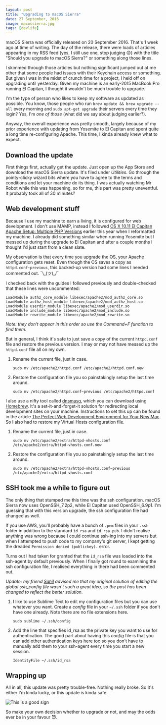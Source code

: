 ```yaml
---
layout: post
title: "Upgrading to macOS Sierra"
date: 27 September, 2016
image: macossierra.jpg
tags: [devlife]
---
```

macOS Sierra was officially released on 20 September 2016. That's 1 week ago at time of writing. The day of the release, there were loads of articles appearing in my RSS feed (yes, I still use one, stop judging <span class="emoji">😠</span>) with the title "Should you upgrade to macOS Sierra?" or something along those lines. 

I skimmed through those articles but nothing significant jumped out at me other that some people had issues with their Keychain access or something. But given I was in the midst of crunch time for a project, I held off on upgrading until yesterday. Given my machine is an early-2015 MacBook Pro running El Capitan, I thought it wouldn't be much trouble to upgrade.

I'm the type of person who likes to keep my software as updated as possible. You know, those people who run `brew update && brew upgrade --all` every morning and `sudo apt-get upgrade` their servers every time they login? Yes, I'm *one of those* (what did we say about judging earlier?).

Anyway, the overall experience was pretty smooth, largely because of my prior experience with updating from Yosemite to El Capitan and spent quite a long time re-configuring Apache. This time, I kinda already knew what to expect.

## Download the update

First things first, actually get the update. Just open up the App Store and download the macOS Sierra update. It's filed under *Utilities*. Go through the pointy-clicky wizard bits where you have to agree to the terms and conditions and let your machine do its thing. I was actually watching Mr Robot while this was happening, so for me, this part was pretty uneventful. It probably took all of 30 minutes?

## Web development stuff

Because I use my machine to earn a living, it is configured for web development. I don't use MAMP, instead I followed [OS X 10.11 El Capitan Apache Setup: Multiple PHP Versions](https://getgrav.org/blog/mac-os-x-apache-setup-multiple-php-versions) earlier this year when I reformatted my machine. I already did something similar when running Yosemite but I messed up during the upgrade to El Capitan and after a couple months I thought I'd just start from a clean slate.

My observation is that every time you upgrade the OS, your Apache configuration gets reset. Even though the OS saves a copy as `httpd.conf~previous`, this backed-up version had some lines I needed commented out. <span class="kaomoji">¯\\\_(ツ)\_/¯</span>

I checked back with the guides I followed previously and double-checked that these lines were uncommented:
<pre><code class="language-apacheconf">LoadModule authz_core_module libexec/apache2/mod_authz_core.so
LoadModule authz_host_module libexec/apache2/mod_authz_host.so
LoadModule userdir_module libexec/apache2/mod_userdir.so
LoadModule include_module libexec/apache2/mod_include.so
LoadModule rewrite_module libexec/apache2/mod_rewrite.so</code></pre>

*Note: they don't appear in this order so use the Command+F function to find them.*

But in general, I think it's safe to just save a copy of the current `httpd.conf` file and restore the previous version. I may or may not have messed up the `httpd.conf` file all on my own.

1. Rename the current file, just in case.
    <pre><code class="language-bash">sudo mv /etc/apache2/httpd.conf /etc/apache2/httpd.conf.new</code></pre>

2. Restore the configuration file you so painstakingly setup the last time around.
    <pre><code class="language-bash">sudo mv /etc/apache2/httpd.conf~previous /etc/apache2/httpd.conf</code></pre>

I also use a nifty tool called [dnsmasq](http://www.thekelleys.org.uk/dnsmasq/doc.html), which you can download using [Homebrew](http://brew.sh/index.html). It's a set-it-and-forget-it solution for redirecting local development sites on your machine. Instructions to set this up can be found in the article [The Perfect Web Development Environment for Your New Mac](https://mallinson.ca/osx-web-development/). So I also had to restore my Virtual Hosts configuration file.

1. Rename the current file, just in case.
    <pre><code class="language-bash">sudo mv /etc/apache2/extra/httpd-vhosts.conf /etc/apache2/extra/httpd-vhosts.conf.new</code></pre>

2. Restore the configuration file you so painstakingly setup the last time around.
    <pre><code class="language-bash">sudo mv /etc/apache2/extra/httpd-vhosts.conf~previous /etc/apache2/extra/httpd-vhosts.conf</code></pre>

## SSH took me a while to figure out

The only thing that stumped me this time was the ssh configuration. macOS Sierra now uses OpenSSH_7.2p2, while El Capitan used OpenSSH_6.9p1. I'm guessing that with this version upgrade, the ssh configuration file had changed as well.

If you use AWS, you'll probably have a bunch of `.pem` files in your `.ssh` folder in addition to the standard `id_rsa` and `id_rsa.pub`. I didn't realise anything was wrong because I could continue ssh-ing into my servers but when I attempted to push code to my company's git server, I kept getting the dreaded `Permission denied (publickey).` error.

Turns out I had taken for granted that the `id_rsa` file was loaded into the ssh-agent by default previously. When I finally got round to examining the ssh configuration file, I realised everything in there had been commented out.

*Update: my friend [Sahil](http://sahil.me/) advised me that my original solution of editing the global ssh_config file wasn't such a great idea, so the post has been changed to reflect the better solution.*

1. I like to use Sublime Text to edit my configuration files but you can use whatever you want. Create a *config* file in your `~/.ssh` folder if you don't have one already. Note there are no file extensions here.
    <pre><code class="language-bash">sudo sublime ~/.ssh/config</code></pre>

2. Add the line that specifies id_rsa as the private key you want to use for authentication. The good part about having this *config* file is that you can add other authentication keys here too so you don't have to manually add them to your ssh-agent every time you start a new session.
    <pre><code class="language-bash">IdentityFile ~/.ssh/id_rsa</code></pre>

## Wrapping up

All in all, this update was pretty trouble-free. Nothing really broke. So it's either I'm kinda lucky, or this update is kinda safe.

<img src="{{ site.url }}/images/posts/sierra/good-sign.jpg" srcset="{{ site.url }}/images/posts/sierra/good-sign@2x.jpg 2x" alt="This is a good sign"/>

So make your own decision whether to upgrade or not, and may the odds ever be in your favour <span class="emoji">😈</span>.
